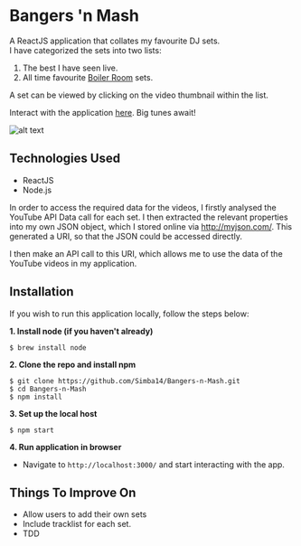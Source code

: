 Bangers 'n Mash
==========

A ReactJS application that collates my favourite DJ sets.  
I have categorized the sets into two lists:
1. The best I have seen live.
2. All time favourite [Boiler Room](https://boilerroom.tv/) sets.

A set can be viewed by clicking on the video thumbnail within the list.

Interact with the application [here](https://bangers-n-mash.herokuapp.com/). Big tunes await!

![alt text](http://i.imgur.com/VzdWloH.jpg)


## Technologies Used
- ReactJS
- Node.js

In order to access the required data for the videos, I firstly analysed the YouTube API Data call for each set. I then extracted the relevant properties into my own JSON object, which I stored online via http://myjson.com/. This generated a URI, so that the JSON could be accessed directly.

I then make an API call to this URI, which allows me to use the data of the YouTube videos in my application.

## Installation

If you wish to run this application locally, follow the steps below:  

**1. Install node (if you haven't already)**
```
$ brew install node
```
**2. Clone the repo and install npm**
```
$ git clone https://github.com/Simba14/Bangers-n-Mash.git
$ cd Bangers-n-Mash
$ npm install
```
**3. Set up the local host**
```
$ npm start
```

**4. Run application in browser**
  - Navigate to `http://localhost:3000/` and start interacting with the app.

## Things To Improve On
- Allow users to add their own sets
- Include tracklist for each set.
- TDD
